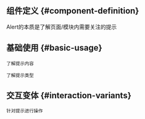 ## 组件定义 {#component-definition}

Alert的本质是了解页面/模块内需要关注的提示

<code src="./design/behavior-pattern.tsx" inline></code>

## 基础使用 {#basic-usage}

<code src="./design/demo/content" description="展示提示内容，也可以配合标题一起使用">了解提示内容</code>

<code src="./design/demo/type" description="配合底色和图标，了解提示类型（成功、信息、警告、错误）">了解提示类型</code>

## 交互变体 {#interaction-variants}

<code src="./design/demo/action" description="可对提示进行关闭、展开/收起，或执行其他操作">针对提示进行操作</code>
